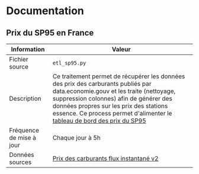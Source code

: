 # Documentation

## Prix du SP95 en France

| Information | Valeur |
| -------- | -------- |
| Fichier source     | `etl_sp95.py`     |
| Description | Ce traitement permet de récupérer les données des prix des carburants publiés par data.economie.gouv et les traite (nettoyage, suppression colonnes) afin de générer des données propres sur les prix des stations essence. Ce process permet d'alimenter le [tableau de bord des prix du SP95](https://lookerstudio.google.com/reporting/e33eda5d-2a4f-4ac3-87f5-6f1ff93e742c)  |
| Fréquence de mise à jour | Chaque jour à 5h |
| Données sources | [Prix des carburants flux instantané v2](https://data.economie.gouv.fr/explore/dataset/prix-des-carburants-en-france-flux-instantane-v2/export/) <br /> |


